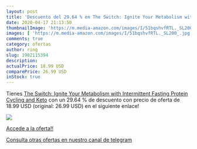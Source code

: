 ```yaml
---
layout: post
title: 'Descuento del 29.64 % en The Switch: Ignite Your Metabolism with '
date: 2020-04-17 21:13:50
thumbnailImage: 'https://m.media-amazon.com/images/I/51bqshvfRTL._SL200_.jpg'
images: [ 'https://m.media-amazon.com/images/I/51bqshvfRTL._SL200_.jpg' ]
comments: true
category: ofertas
author: ring
slug: 1982115394
description:
actualPrice: 18.99 USD
comparePrice: 26.99 USD
inStock: true
---
```


Tienes [The Switch: Ignite Your Metabolism with Intermittent Fasting  Protein Cycling  and Keto](https://www.amazon.com/dp/1982115394/?tag=redken08-20) con un 29.64 % de descuento con precio de oferta de 18.99 USD (original: 26.99 USD) en el siguiente enlace!

[![](https://m.media-amazon.com/images/I/51bqshvfRTL._SL200_.jpg)](https://www.amazon.com/dp/1982115394/?tag=redken08-20)

[Accede a la oferta!!](https://www.amazon.com/dp/1982115394/?tag=redken08-20)

[Consulta otras ofertas en nuestro canal de telegram](https://t.me/s/ofertas25)

